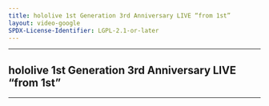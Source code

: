 ```yaml
---
title: hololive 1st Generation 3rd Anniversary LIVE “from 1st”
layout: video-google
SPDX-License-Identifier: LGPL-2.1-or-later
---
```


---

## hololive 1st Generation 3rd Anniversary LIVE “from 1st”

<div class="container">
  <video-js id="my-video" class="vjs-fluid vjs-layout-medium" controls preload="auto" poster="/assets/images/holofrom1st.jpg">
    <source src="https://xx58j-my.sharepoint.com/:v:/g/personal/peekaboo_xx58j_onmicrosoft_com/EQUMPrllq29OhzdgneKBNiIB2BdZd1xzObGna545cpvg4A?download=1" type="video/mp4"/>
  </video-js>
</div>

---